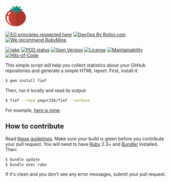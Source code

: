 <img alt="fief logo" src="/logo.svg" width="64px"/>

[![EO principles respected here](https://www.elegantobjects.org/badge.svg)](https://www.elegantobjects.org)
[![DevOps By Rultor.com](http://www.rultor.com/b/yegor256/fief)](http://www.rultor.com/p/yegor256/fief)
[![We recommend RubyMine](https://www.elegantobjects.org/rubymine.svg)](https://www.jetbrains.com/ruby/)

[![rake](https://github.com/yegor256/fief/actions/workflows/rake.yml/badge.svg)](https://github.com/yegor256/fief/actions/workflows/rake.yml)
[![PDD status](http://www.0pdd.com/svg?name=yegor256/fief)](http://www.0pdd.com/p?name=yegor256/fief)
[![Gem Version](https://badge.fury.io/rb/fief.svg)](http://badge.fury.io/rb/fief)
[![License](https://img.shields.io/badge/license-MIT-green.svg)](https://github.com/yegor256/fief/blob/master/LICENSE.txt)
[![Maintainability](https://api.codeclimate.com/v1/badges/396ec0584e0a84adc723/maintainability)](https://codeclimate.com/github/yegor256/fief/maintainability)
[![Hits-of-Code](https://hitsofcode.com/github/yegor256/fief)](https://hitsofcode.com/view/github/yegor256/fief)

This simple script will help you collect statistics about your
GitHub repositories and generate a simple HTML report. First, install it:

```bash
$ gem install fief
```

Then, run it locally and read its output:

```bash
$ fief --repo yegor256/fief --verbose
```

For example, [here is mine](https://yegor256.github.io/fief/).

## How to contribute

Read [these guidelines](https://www.yegor256.com/2014/04/15/github-guidelines.html).
Make sure your build is green before you contribute
your pull request. You will need to have [Ruby](https://www.ruby-lang.org/en/) 2.3+ and
[Bundler](https://bundler.io/) installed. Then:

```
$ bundle update
$ bundle exec rake
```

If it's clean and you don't see any error messages, submit your pull request.
